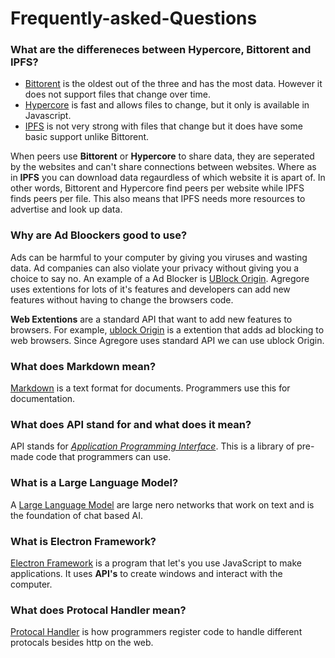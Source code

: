 # Frequently-asked-Questions
### What are the differeneces between Hypercore, Bittorent and IPFS?
+ <ins>Bittorent</ins> is the oldest out of the three and has the most data. However it does not support files that change over time.
+ <ins>Hypercore</ins> is fast and allows files to change, but it only is available in Javascript.
+ <ins>IPFS</ins> is not very strong with files that change but it does have some basic support unlike Bittorent.

When peers use **Bittorent** or **Hypercore** to share data, they are seperated by the websites and can't share connections between websites. Where as in **IPFS** you can download data regaurdless of which website it is apart of. In other words, Bittorent and Hypercore find peers per website while IPFS finds peers per file. This also means that IPFS needs more resources to advertise and look up data.
### Why are Ad Bloockers good to use?
Ads can be harmful to your computer by giving you viruses and wasting data. Ad companies can also violate your privacy without giving you a choice to say no. An example of a Ad Blocker is  [UBlock Origin](https://ublockorigin.com/). Agregore uses extentions for lots of it's features and developers can add new features without having to change the browsers code.

**Web Extentions** are a standard API that want to add new features to browsers. For example, <ins>ublock Origin</ins> is a extention that adds ad blocking to web browsers. Since Agregore uses standard API we can use ublock Origin. 

### What does Markdown mean?
<ins>Markdown</ins> is a text format for documents. Programmers use this for documentation.
### What does API stand for and what does it mean?
API stands for *<ins>Application Programming Interface</ins>*. This is a library of pre-made code that programmers can use.
### What is a Large Language Model?
A <ins>Large Language Model</ins> are large nero networks that work on text and is the foundation of chat based AI.
### What is Electron Framework?
<ins>Electron Framework</ins> is a program that let's you use JavaScript to make applications. It uses **API's** to create windows and interact with the computer.
### What does Protocal Handler mean?
<ins>Protocal Handler</ins> is how programmers register code to handle different protocals besides http on the web.

